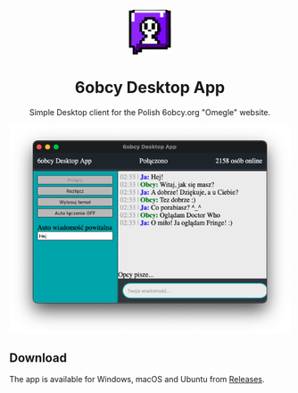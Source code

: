 <p align="center">
    <a href="https://github.com/skorotkiewicz/6obcy-desktop-app">
        <img src="src-tauri/icons/Square89x89Logo.png" alt="6obcy Desktop App Logo" height="80"/>
    </a>
</p>

<h1 align="center">6obcy Desktop App</h1>
<p align="center">Simple Desktop client for the Polish 6obcy.org "Omegle" website.</p>

<p align="center">
    <a href="https://github.com/skorotkiewicz/6obcy-desktop-app">
        <img src="images/6obcy-desktop-app.png" style="width: 600px;display: block; margin: 0 auto;" />
    </a>
</p>

## Download

The app is available for Windows, macOS and Ubuntu from [Releases](https://github.com/skorotkiewicz/6obcy-desktop-app/releases).
